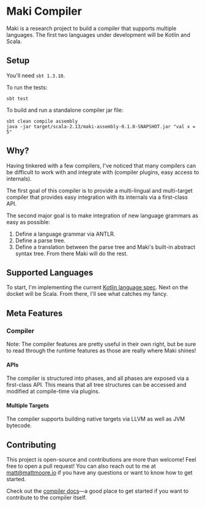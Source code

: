 # Maki Compiler

Maki is a research project to build a compiler that supports multiple languages. The first two languages under development will be Kotlin and Scala.

## Setup

You'll need `sbt 1.3.10`.

To run the tests:

```shell
sbt test
```

To build and run a standalone compiler jar file:

```shell
sbt clean compile assembly
java -jar target/scala-2.13/maki-assembly-0.1.0-SNAPSHOT.jar "val x = 5"
```

## Why?

Having tinkered with a few compilers, I've noticed that many compilers can be difficult to work with and integrate with (compiler plugins, easy access to internals).

The first goal of this compiler is to provide a multi-lingual and multi-target compiler that provides easy integration with its internals via a first-class API.

The second major goal is to make integration of new language grammars as easy as possible:

1. Define a language grammar via ANTLR.
1. Define a parse tree.
1. Define a translation between the parse tree and Maki's built-in abstract syntax tree. From there Maki will do the rest.

## Supported Languages

To start, I'm implementing the current [Kotlin language spec](https://github.com/Kotlin/kotlin-spec). Next on the docket will be Scala. From there, I'll see what catches my fancy.

## Meta Features

### Compiler

Note: The compiler features are pretty useful in their own right, but be sure to read through the runtime features as those are really where Maki shines!

#### APIs

The compiler is structured into phases, and all phases are exposed via a first-class API. This means that all tree structures can be accessed and modified at compile-time via plugins.

#### Multiple Targets

The compiler supports building native targets via LLVM as well as JVM bytecode.

## Contributing

This project is open-source and contributions are more than welcome! Feel free to open a pull request! You can also reach out to me at matt@mattmoore.io if you have any questions or want to know how to get started.

Check out the [compiler docs](docs/README.md)&mdash;a good place to get started if you want to contribute to the compiler itself.